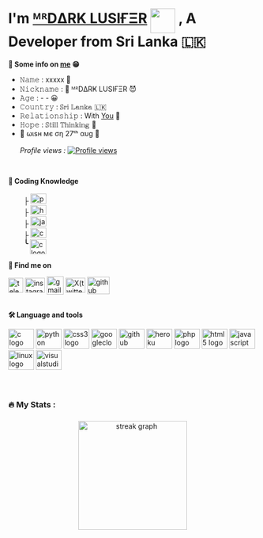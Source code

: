 <h1>I'm <a href="https://t.me/about_darklusifer">ᴹᴿDΔRK LUSIҒΞR</a> <img align="top" src="https://graph.org/file/5fee3073834224789ab9c.png" width="50" style="border-raduce: 50%;"> , A Developer from Sri Lanka 🇱🇰 </h1>

**💬 Some info on [me](https://t.me/about_darklusifer) 😁**
 - 𝙽𝚊𝚖𝚎 : xxxxx 🔻
 - 𝙽𝚒𝚌𝚔𝚗𝚊𝚖𝚎 : 👼 ᴹᴿDΔRҜ LUSIҒΞR 😈
 - 𝙰𝚐𝚎 : - - 😀
 - 𝙲𝚘𝚞𝚗𝚝𝚛𝚢 : 𝕊𝕣𝕚 𝕃𝕒𝕟𝕜𝕒 🇱🇰
 - 𝚁𝚎𝚕𝚊𝚝𝚒𝚘𝚗𝚜𝚑𝚒𝚙 : With [You](tg://settings) 🌿
 - 𝙷𝚘𝚙𝚎 : 𝕊𝕥𝕚𝕝𝕝 𝕋𝕙𝕚𝕟𝕜𝕚𝕟𝕘 🧐
 - 🎂 ωιѕн мє ση 27ᵗʰ αυg 👼<br><br>
*Profile views :* [![Profile views](https://komarev.com/ghpvc/?username=DarkLusifer&label=Profile%20views)](https://github.com/DarkLusifer) 
<br>

**🦢 Coding Knowledge** <br><br>
&nbsp; &nbsp; &nbsp; &nbsp; ├ <img src="https://cdn.jsdelivr.net/gh/devicons/devicon/icons/python/python-original.svg" height="20" width="32" alt="python logo" /> <br>
&nbsp; &nbsp; &nbsp; &nbsp; ├ <img src="https://cdn.jsdelivr.net/gh/devicons/devicon/icons/html5/html5-original.svg" height="20" width="32" alt="html5 logo" /> <br>
&nbsp; &nbsp; &nbsp; &nbsp; ├ <img src="https://cdn.jsdelivr.net/gh/devicons/devicon/icons/javascript/javascript-original.svg" height="20" width="32" alt="javascript logo" /> <br>
&nbsp; &nbsp; &nbsp; &nbsp; ├ <img src="https://cdn.jsdelivr.net/gh/devicons/devicon/icons/css3/css3-original.svg" height="20" width="32" alt="css3 logo" /> <br>
&nbsp; &nbsp; &nbsp; &nbsp; **╰** <img align="top" src="https://cdn.jsdelivr.net/gh/devicons/devicon/icons/php/php-original.svg" height="30" width="33" alt="c logo" /> 
        
**🤗 Find me on**

<a href="https://t.me/itz_darklusiferbot" target="blank"><img align="center" src="https://telegra.ph/file/26d2289b53f2b5f183a49.png" alt="telegram" height="30" width="30" /></a>
<a href="https://instagram.com/itzme_mrdarklusifer" target="blank"><img align="center" src="https://raw.githubusercontent.com/rahuldkjain/github-profile-readme-generator/master/src/images/icons/Social/instagram.svg" alt="instagram" height="30" width="40" /></a>
<a href="https://cybershareofficial@gmail.com" target="blank"><img align="center" src="https://img.icons8.com/color/48/000000/gmail--v2.png" alt="gmail" height="37" width="34" /></a>
<a href="https://twitter.com/itz_DarkLusifer" target="blank"><img align="center" src="https://raw.githubusercontent.com/rahuldkjain/github-profile-readme-generator/master/src/images/icons/Social/twitter.svg" alt="X(twitter)" height="30" width="40" /></a>
<a href="https://github.com/DarkLusifer" target="blank">  <img align="center" src="https://cdn.jsdelivr.net/gh/devicons/devicon/icons/github/github-original.svg" height="35" width="45" alt="github"  />
</a><br><br>
 
**🛠 Language and tools**

<div align="left">
  <img src="https://cdn.jsdelivr.net/gh/devicons/devicon/icons/c/c-original.svg" height="40" width="52" alt="c logo"  />
  <img src="https://cdn.jsdelivr.net/gh/devicons/devicon/icons/python/python-original.svg" height="40" width="52" alt="python logo"  />
  <img src="https://cdn.jsdelivr.net/gh/devicons/devicon/icons/css3/css3-original.svg" height="40" width="52" alt="css3 logo"  />
  <img src="https://cdn.jsdelivr.net/gh/devicons/devicon/icons/googlecloud/googlecloud-original.svg" height="40" width="52" alt="googlecloud logo"  />
  <img src="https://cdn.jsdelivr.net/gh/devicons/devicon/icons/github/github-original.svg" height="40" width="52" alt="github logo"  />
  <img src="https://cdn.jsdelivr.net/gh/devicons/devicon/icons/heroku/heroku-original.svg" height="40" width="52" alt="heroku logo"  />
  <img src="https://cdn.jsdelivr.net/gh/devicons/devicon/icons/php/php-original.svg" height="40" width="52" alt="php logo"  />
  <img src="https://cdn.jsdelivr.net/gh/devicons/devicon/icons/html5/html5-original.svg" height="40" width="52" alt="html5 logo"  />
  <img src="https://cdn.jsdelivr.net/gh/devicons/devicon/icons/javascript/javascript-original.svg" height="40" width="52" alt="javascript logo"  />
  <img src="https://cdn.jsdelivr.net/gh/devicons/devicon/icons/linux/linux-original.svg" height="40" width="52" alt="linux logo"  />
  <img src="https://cdn.jsdelivr.net/gh/devicons/devicon/icons/visualstudio/visualstudio-plain.svg" height="40" width="52" alt="visualstudio logo"  />
</div><br><br>

<h3 align="left">🔥   My Stats :</h3>

###

<div align="center">
  <img src="https://streak-stats.demolab.com?user=DarkLusifer&locale=en&mode=daily&theme=dark&hide_border=false&border_radius=5&order=3" height="220" alt="streak graph"  />
</div>

###
